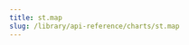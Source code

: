 ```yaml
---
title: st.map
slug: /library/api-reference/charts/st.map
---
```


<Autofunction function="streamlit.map" />